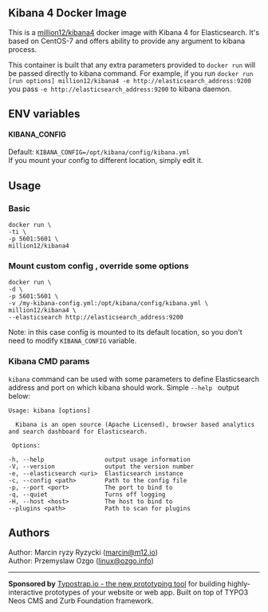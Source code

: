 ## Kibana 4 Docker Image
This is a [million12/kibana4](https://registry.hub.docker.com/u/million12/docker-kibana4/) docker image with Kibana 4 for Elasticsearch. It's based on CentOS-7 and offers ability to provide any argument to kibana process. 

This container is built that any extra parameters provided to `docker run` will be passed directly to kibana command. For example, if you run `docker run [run options] million12/kibana4 -e http://elasticsearch_address:9200` you pass `-e http://elasticsearch_address:9200` to kibana daemon.

## ENV variables

#### KIBANA_CONFIG
Default: `KIBANA_CONFIG=/opt/kibana/config/kibana.yml`  
If you mount your config to different location, simply edit it.

## Usage
### Basic 

    docker run \
    -ti \
    -p 5601:5601 \
    million12/kibana4

### Mount custom config , override some options

    docker run \
    -d \
    -p 5601:5601 \
    -v /my-kibana-config.yml:/opt/kibana/config/kibana.yml \
    million12/kibana4 \
    --elasticsearch http://elasticsearch_address:9200

Note: in this case config is mounted to its default location, so you don't need to modify `KIBANA_CONFIG` variable.

### Kibana CMD params 
`kibana` command can be used with some parameters to define Elasticsearch address and port on which kibana should work. Simple `--help ` output below:   
	
	Usage: kibana [options]

	  Kibana is an open source (Apache Licensed), browser based analytics and search dashboard for Elasticsearch.

 	 Options:

    -h, --help                 output usage information
    -V, --version              output the version number
    -e, --elasticsearch <uri>  Elasticsearch instance
    -c, --config <path>        Path to the config file
    -p, --port <port>          The port to bind to
    -q, --quiet                Turns off logging
    -H, --host <host>          The host to bind to
    --plugins <path>           Path to scan for plugins
    
## Authors

Author: Marcin ryzy Ryzycki (<marcin@m12.io>)  
Author: Przemyslaw Ozgo (<linux@ozgo.info>)

---

**Sponsored by** [Typostrap.io - the new prototyping tool](http://typostrap.io/) for building highly-interactive prototypes of your website or web app. Built on top of TYPO3 Neos CMS and Zurb Foundation framework.
